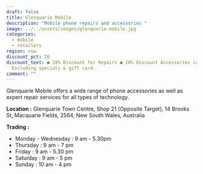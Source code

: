 ```yaml
---
draft: false
title: Glenquarie Mobile
description: "Mobile phone repairs and accessories "
image: ../../assets/images/glenquarie-mobile.jpg
categories:
  - mobile
  - retailers
region: nsw
discount_pct: 20
discount_text: ● 10% Discount for Repairs ● 20% Discount Accessories case ●
  Excluding specials & gift card.
comment: ""
---
```

Glenquarie Mobile offers a wide range of phone accessories as well as expert repair services for all types of technology.

**Location :** Glenquarie Town Centre, Shop 21 (Opposite Target), 14 Brooks St, Macquarie Fields, 2564, New South Wales, Australia

**Trading :**

* Monday - Wednesday : 9 am - 5.30pm
* Thursday : 9 am - 7 pm
* Friday : 9 am - 5.30 pm
* Saturday : 9 am - 5 pm
* Sunday : 10 am - 4 pm
